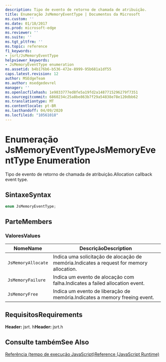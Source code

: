 ```yaml
---
description: Tipo de evento de retorno de chamada de atribuição.
title: Enumeração JsMemoryEventType | Documentos da Microsoft
ms.custom: ''
ms.date: 01/18/2017
ms.prod: microsoft-edge
ms.reviewer: ''
ms.suite: ''
ms.tgt_pltfrm: ''
ms.topic: reference
f1_keywords:
- jsrt/JsMemoryEventType
helpviewer_keywords:
- JsMemoryEventType enumeration
ms.assetid: b4b176b6-b536-472e-8999-95b681a1df55
caps.latest.revision: 12
author: MSEdgeTeam
ms.author: msedgedevrel
manager: ''
ms.openlocfilehash: 1e9833777ed8fe5a19fd2a1487715296279f7351
ms.sourcegitcommit: 6860234c25a8be863b7f29a54838e78e120dbb62
ms.translationtype: MT
ms.contentlocale: pt-BR
ms.lasthandoff: 04/09/2020
ms.locfileid: "10561018"
---
```

# <span data-ttu-id="5208f-103">Enumeração JsMemoryEventType</span><span class="sxs-lookup"><span data-stu-id="5208f-103">JsMemoryEventType Enumeration</span></span>
<span data-ttu-id="5208f-104">Tipo de evento de retorno de chamada de atribuição.</span><span class="sxs-lookup"><span data-stu-id="5208f-104">Allocation callback event type.</span></span>  
  
## <span data-ttu-id="5208f-105">Sintaxe</span><span class="sxs-lookup"><span data-stu-id="5208f-105">Syntax</span></span>  
  
```cpp  
enum JsMemoryEventType;  
```  
  
## <span data-ttu-id="5208f-106">Parte</span><span class="sxs-lookup"><span data-stu-id="5208f-106">Members</span></span>  
  
### <span data-ttu-id="5208f-107">Valores</span><span class="sxs-lookup"><span data-stu-id="5208f-107">Values</span></span>  
  
|<span data-ttu-id="5208f-108">Nome</span><span class="sxs-lookup"><span data-stu-id="5208f-108">Name</span></span>|<span data-ttu-id="5208f-109">Descrição</span><span class="sxs-lookup"><span data-stu-id="5208f-109">Description</span></span>|  
|----------|-----------------|  
|`JsMemoryAllocate`|<span data-ttu-id="5208f-110">Indica uma solicitação de alocação de memória.</span><span class="sxs-lookup"><span data-stu-id="5208f-110">Indicates a request for memory allocation.</span></span>|  
|`JsMemoryFailure`|<span data-ttu-id="5208f-111">Indica um evento de alocação com falha.</span><span class="sxs-lookup"><span data-stu-id="5208f-111">Indicates a failed allocation event.</span></span>|  
|`JsMemoryFree`|<span data-ttu-id="5208f-112">Indica um evento de liberação de memória.</span><span class="sxs-lookup"><span data-stu-id="5208f-112">Indicates a memory freeing event.</span></span>|  
  
## <span data-ttu-id="5208f-113">Requisitos</span><span class="sxs-lookup"><span data-stu-id="5208f-113">Requirements</span></span>  
 <span data-ttu-id="5208f-114">**Header:** jsrt. h</span><span class="sxs-lookup"><span data-stu-id="5208f-114">**Header:** jsrt.h</span></span>  
  
## <span data-ttu-id="5208f-115">Consulte também</span><span class="sxs-lookup"><span data-stu-id="5208f-115">See Also</span></span>  
 [<span data-ttu-id="5208f-116">Referência (tempo de execução JavaScript)</span><span class="sxs-lookup"><span data-stu-id="5208f-116">Reference (JavaScript Runtime)</span></span>](../chakra-hosting/reference-javascript-runtime.md)